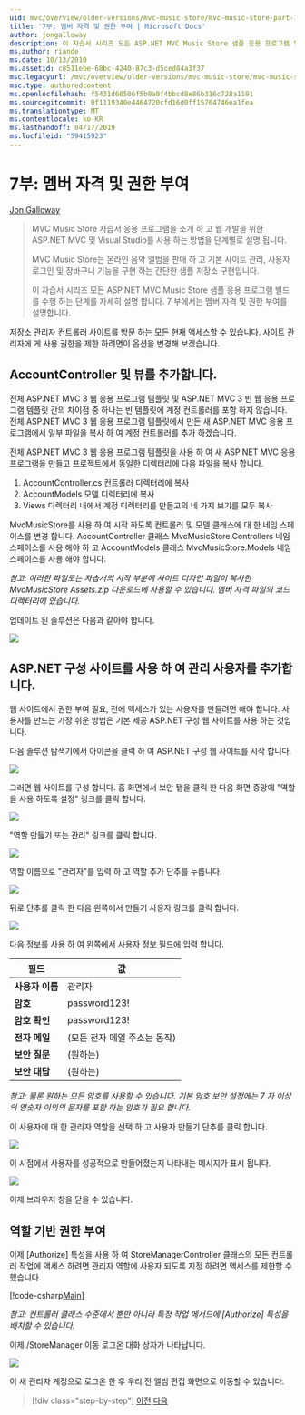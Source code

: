 ```yaml
---
uid: mvc/overview/older-versions/mvc-music-store/mvc-music-store-part-7
title: '7부: 멤버 자격 및 권한 부여 | Microsoft Docs'
author: jongalloway
description: 이 자습서 시리즈 모든 ASP.NET MVC Music Store 샘플 응용 프로그램 빌드를 수행 하는 단계를 자세히 설명 합니다. 7 부에서는 멤버 자격 및 권한 부여를 설명합니다.
ms.author: riande
ms.date: 10/13/2010
ms.assetid: c8511ebe-68bc-4240-87c3-d5ced84a3f37
msc.legacyurl: /mvc/overview/older-versions/mvc-music-store/mvc-music-store-part-7
msc.type: authoredcontent
ms.openlocfilehash: f5431d60506f5b0a0f4bbcd8e86b316c728a1191
ms.sourcegitcommit: 0f1119340e4464720cfd16d0ff15764746ea1fea
ms.translationtype: MT
ms.contentlocale: ko-KR
ms.lasthandoff: 04/17/2019
ms.locfileid: "59415923"
---
```

# <a name="part-7-membership-and-authorization"></a>7부: 멤버 자격 및 권한 부여

[Jon Galloway](https://github.com/jongalloway)

> MVC Music Store 자습서 응용 프로그램을 소개 하 고 웹 개발을 위한 ASP.NET MVC 및 Visual Studio를 사용 하는 방법을 단계별로 설명 됩니다.  
>   
> MVC Music Store는 온라인 음악 앨범을 판매 하 고 기본 사이트 관리, 사용자 로그인 및 장바구니 기능을 구현 하는 간단한 샘플 저장소 구현입니다.  
>   
> 이 자습서 시리즈 모든 ASP.NET MVC Music Store 샘플 응용 프로그램 빌드를 수행 하는 단계를 자세히 설명 합니다. 7 부에서는 멤버 자격 및 권한 부여를 설명합니다.


저장소 관리자 컨트롤러 사이트를 방문 하는 모든 현재 액세스할 수 있습니다. 사이트 관리자에 게 사용 권한을 제한 하려면이 옵션을 변경해 보겠습니다.

## <a name="adding-the-accountcontroller-and-views"></a>AccountController 및 뷰를 추가합니다.

전체 ASP.NET MVC 3 웹 응용 프로그램 템플릿 및 ASP.NET MVC 3 빈 웹 응용 프로그램 템플릿 간의 차이점 중 하나는 빈 템플릿에 계정 컨트롤러를 포함 하지 않습니다. 전체 ASP.NET MVC 3 웹 응용 프로그램 템플릿에서 만든 새 ASP.NET MVC 응용 프로그램에서 일부 파일을 복사 하 여 계정 컨트롤러를 추가 하겠습니다.

전체 ASP.NET MVC 3 웹 응용 프로그램 템플릿을 사용 하 여 새 ASP.NET MVC 응용 프로그램을 만들고 프로젝트에서 동일한 디렉터리에 다음 파일을 복사 합니다.

1. AccountController.cs 컨트롤러 디렉터리에 복사
2. AccountModels 모델 디렉터리에 복사
3. Views 디렉터리 내에서 계정 디렉터리를 만들고의 네 가지 보기를 모두 복사

MvcMusicStore를 사용 하 여 시작 하도록 컨트롤러 및 모델 클래스에 대 한 네임 스페이스를 변경 합니다. AccountController 클래스 MvcMusicStore.Controllers 네임 스페이스를 사용 해야 하 고 AccountModels 클래스 MvcMusicStore.Models 네임 스페이스를 사용 해야 합니다.

*참고: 이러한 파일도는 자습서의 시작 부분에 사이트 디자인 파일이 복사한 MvcMusicStore Assets.zip 다운로드에 사용할 수 있습니다. 멤버 자격 파일의 코드 디렉터리에 있습니다.*

업데이트 된 솔루션은 다음과 같아야 합니다.

![](mvc-music-store-part-7/_static/image1.png)

## <a name="adding-an-administrative-user-with-the-aspnet-configuration-site"></a>ASP.NET 구성 사이트를 사용 하 여 관리 사용자를 추가합니다.

웹 사이트에서 권한 부여 필요, 전에 액세스가 있는 사용자를 만들려면 해야 합니다. 사용자를 만드는 가장 쉬운 방법은 기본 제공 ASP.NET 구성 웹 사이트를 사용 하는 것입니다.

다음 솔루션 탐색기에서 아이콘을 클릭 하 여 ASP.NET 구성 웹 사이트를 시작 합니다.

![](mvc-music-store-part-7/_static/image2.png)

그러면 웹 사이트를 구성 합니다. 홈 화면에서 보안 탭을 클릭 한 다음 화면 중앙에 "역할을 사용 하도록 설정" 링크를 클릭 합니다.

![](mvc-music-store-part-7/_static/image3.png)

"역할 만들기 또는 관리" 링크를 클릭 합니다.

![](mvc-music-store-part-7/_static/image4.png)

역할 이름으로 "관리자"를 입력 하 고 역할 추가 단추를 누릅니다.

![](mvc-music-store-part-7/_static/image5.png)

뒤로 단추를 클릭 한 다음 왼쪽에서 만들기 사용자 링크를 클릭 합니다.

![](mvc-music-store-part-7/_static/image6.png)

다음 정보를 사용 하 여 왼쪽에서 사용자 정보 필드에 입력 합니다.

| **필드** | **값** |
| --- | --- |
| **사용자 이름** | 관리자 |
| **암호** | password123! |
| **암호 확인** | password123! |
| **전자 메일** | (모든 전자 메일 주소는 동작) |
| **보안 질문** | (원하는) |
| **보안 대답** | (원하는) |

*참고: 물론 원하는 모든 암호를 사용할 수 있습니다. 기본 암호 보안 설정에는 7 자 이상의 영숫자 이외의 문자를 포함 하는 암호가 필요 합니다.*

이 사용자에 대 한 관리자 역할을 선택 하 고 사용자 만들기 단추를 클릭 합니다.

![](mvc-music-store-part-7/_static/image7.png)

이 시점에서 사용자를 성공적으로 만들어졌는지 나타내는 메시지가 표시 됩니다.

![](mvc-music-store-part-7/_static/image8.png)

이제 브라우저 창을 닫을 수 있습니다.

## <a name="role-based-authorization"></a>역할 기반 권한 부여

이제 [Authorize] 특성을 사용 하 여 StoreManagerController 클래스의 모든 컨트롤러 작업에 액세스 하려면 관리자 역할에 사용자 되도록 지정 하려면 액세스를 제한할 수 했습니다.

[!code-csharp[Main](mvc-music-store-part-7/samples/sample1.cs)]

*참고: 컨트롤러 클래스 수준에서 뿐만 아니라 특정 작업 메서드에 [Authorize] 특성을 배치할 수 있습니다.*

이제 /StoreManager 이동 로그온 대화 상자가 나타납니다.

![](mvc-music-store-part-7/_static/image9.png)

이 새 관리자 계정으로 로그온 한 후 우리 전 앨범 편집 화면으로 이동할 수 있습니다.

> [!div class="step-by-step"]
> [이전](mvc-music-store-part-6.md)
> [다음](mvc-music-store-part-8.md)
